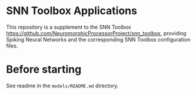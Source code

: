 # SNN Toolbox Applications

This repository is a supplement to the SNN Toolbox https://github.com/NeuromorphicProcessorProject/snn_toolbox, providing Spiking Neural Networks and the corresponding SNN Toolbox configuration files.

# Before starting
See readme in the `models/README.md` directory. 
